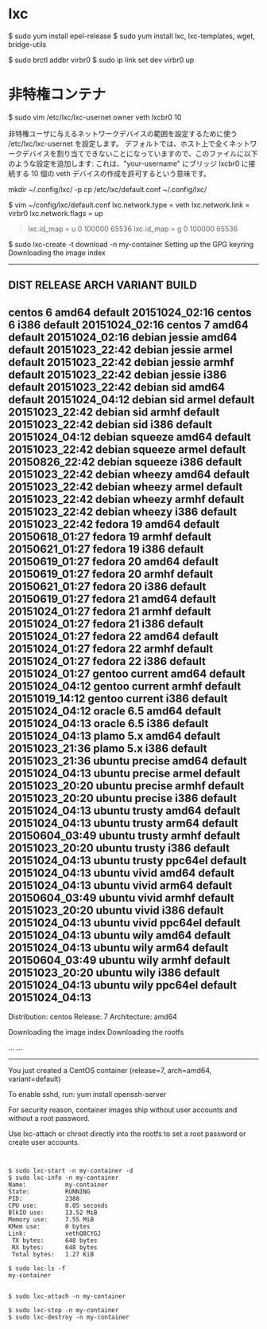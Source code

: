# lxc

$ sudo yum install epel-release
$ sudo yum install lxc, lxc-templates, wget, bridge-utils

$ sudo brctl addbr virbr0
$ sudo ip link set dev virbr0 up


# 非特権コンテナ
$ sudo vim /etc/lxc/lxc-usernet
owner veth lxcbr0 10

非特権ユーザに与えるネットワークデバイスの範囲を設定するために使う /etc/lxc/lxc-usernet を設定します。 デフォルトでは、ホスト上で全くネットワークデバイスを割り当てできないことになっていますので、このファイルに以下のような設定を追加します:
これは、"your-username" にブリッジ lxcbr0 に接続する 10 個の veth デバイスの作成を許可するという意味です。

mkdir ~/.config/lxc/ -p
cp /etc/lxc/default.conf ~/.config/lxc/

$ vim ~/config/lxc/default.conf
lxc.network.type = veth
lxc.network.link = virbr0
lxc.network.flags = up
> lxc.id_map = u 0 100000 65536
> lxc.id_map = g 0 100000 65536

$ sudo lxc-create -t download -n my-container
Setting up the GPG keyring
Downloading the image index

---
DIST    RELEASE ARCH    VARIANT BUILD
---
centos  6       amd64   default 20151024_02:16
centos  6       i386    default 20151024_02:16
centos  7       amd64   default 20151024_02:16
debian  jessie  amd64   default 20151023_22:42
debian  jessie  armel   default 20151023_22:42
debian  jessie  armhf   default 20151023_22:42
debian  jessie  i386    default 20151023_22:42
debian  sid     amd64   default 20151024_04:12
debian  sid     armel   default 20151023_22:42
debian  sid     armhf   default 20151023_22:42
debian  sid     i386    default 20151024_04:12
debian  squeeze amd64   default 20151023_22:42
debian  squeeze armel   default 20150826_22:42
debian  squeeze i386    default 20151023_22:42
debian  wheezy  amd64   default 20151023_22:42
debian  wheezy  armel   default 20151023_22:42
debian  wheezy  armhf   default 20151023_22:42
debian  wheezy  i386    default 20151023_22:42
fedora  19      amd64   default 20150618_01:27
fedora  19      armhf   default 20150621_01:27
fedora  19      i386    default 20150619_01:27
fedora  20      amd64   default 20150619_01:27
fedora  20      armhf   default 20150621_01:27
fedora  20      i386    default 20150619_01:27
fedora  21      amd64   default 20151024_01:27
fedora  21      armhf   default 20151024_01:27
fedora  21      i386    default 20151024_01:27
fedora  22      amd64   default 20151024_01:27
fedora  22      armhf   default 20151024_01:27
fedora  22      i386    default 20151024_01:27
gentoo  current amd64   default 20151024_04:12
gentoo  current armhf   default 20151019_14:12
gentoo  current i386    default 20151024_04:12
oracle  6.5     amd64   default 20151024_04:13
oracle  6.5     i386    default 20151024_04:13
plamo   5.x     amd64   default 20151023_21:36
plamo   5.x     i386    default 20151023_21:36
ubuntu  precise amd64   default 20151024_04:13
ubuntu  precise armel   default 20151023_20:20
ubuntu  precise armhf   default 20151023_20:20
ubuntu  precise i386    default 20151024_04:13
ubuntu  trusty  amd64   default 20151024_04:13
ubuntu  trusty  arm64   default 20150604_03:49
ubuntu  trusty  armhf   default 20151023_20:20
ubuntu  trusty  i386    default 20151024_04:13
ubuntu  trusty  ppc64el default 20151024_04:13
ubuntu  vivid   amd64   default 20151024_04:13
ubuntu  vivid   arm64   default 20150604_03:49
ubuntu  vivid   armhf   default 20151023_20:20
ubuntu  vivid   i386    default 20151024_04:13
ubuntu  vivid   ppc64el default 20151024_04:13
ubuntu  wily    amd64   default 20151024_04:13
ubuntu  wily    arm64   default 20150604_03:49
ubuntu  wily    armhf   default 20151023_20:20
ubuntu  wily    i386    default 20151024_04:13
ubuntu  wily    ppc64el default 20151024_04:13
---

Distribution: centos
Release: 7
Architecture: amd64

Downloading the image index
Downloading the rootfs

...
...

---
You just created a CentOS container (release=7, arch=amd64, variant=default)

To enable sshd, run: yum install openssh-server

For security reason, container images ship without user accounts
and without a root password.

Use lxc-attach or chroot directly into the rootfs to set a root password
or create user accounts.

```


$ sudo lxc-start -n my-container -d
$ sudo lxc-info -n my-container
Name:           my-container
State:          RUNNING
PID:            2388
CPU use:        0.05 seconds
BlkIO use:      13.52 MiB
Memory use:     7.55 MiB
KMem use:       0 bytes
Link:           vethQ8CYGJ
 TX bytes:      648 bytes
 RX bytes:      648 bytes
 Total bytes:   1.27 KiB

$ sudo lxc-ls -f
my-container


$ sudo lxc-attach -n my-container

$ sudo lxc-stop -n my-container
$ sudo lxc-destroy -n my-container
